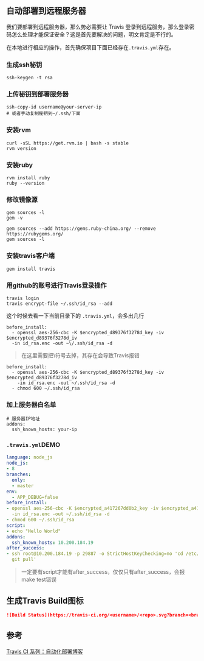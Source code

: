 ## 自动部署到远程服务器

我们要部署到远程服务器，那么势必需要让 Travis 登录到远程服务，那么登录密码怎么处理才能保证安全？这是首先要解决的问题，明文肯定是不行的。

在本地进行相应的操作，首先确保项目下面已经存在`.travis.yml`存在。

### 生成ssh秘钥

```shell
ssh-keygen -t rsa
```

### 上传秘钥到部署服务器

```shell
ssh-copy-id username@your-server-ip
# 或者手动复制秘钥到~/.ssh/下面
```

### 安装rvm

```shell
curl -sSL https://get.rvm.io | bash -s stable
rvm version
```

### 安装ruby

```shell
rvm install ruby
ruby --version
```

### 修改镜像源

```shell
gem sources -l
gem -v
```

```shell
gem sources --add https://gems.ruby-china.org/ --remove https://rubygems.org/
gem sources -l
```

### 安装travis客户端

```shell
gem install travis
```

### 用github的账号进行Travis登录操作

```shell
travis login
travis encrypt-file ~/.ssh/id_rsa --add
```

这个时候去看一下当前目录下的 `.travis.yml`，会多出几行

```shell
before_install:
  - openssl aes-256-cbc -K $encrypted_d89376f3278d_key -iv $encrypted_d89376f3278d_iv
  -in id_rsa.enc -out ~\/.ssh/id_rsa -d
```

> 在这里需要把\符号去掉，其存在会导致Travis报错

```shell
before_install:
  - openssl aes-256-cbc -K $encrypted_d89376f3278d_key -iv $encrypted_d89376f3278d_iv
    -in id_rsa.enc -out ~/.ssh/id_rsa -d
  - chmod 600 ~/.ssh/id_rsa
```

### 加上服务器白名单

```shell
# 服务器IP地址
addons:
  ssh_known_hosts: your-ip
```

### `.travis.yml`DEMO

```yaml
language: node_js
node_js:
- 8
branches:
  only:
  - master
env:
  - APP_DEBUG=false
before_install:
- openssl aes-256-cbc -K $encrypted_a417267dd0b2_key -iv $encrypted_a417267dd0b2_iv
  -in id_rsa.enc -out ~/.ssh/id_rsa -d
- chmod 600 ~/.ssh/id_rsa
script: 
- echo "Hello World"
addons:
  ssh_known_hosts: 10.200.184.19
after_success:
- ssh root@10.200.184.19 -p 29887 -o StrictHostKeyChecking=no 'cd /etc/nginx/www/demo &&
  git pull'

```

> 一定要有script才能有after_success，仅仅只有after_success，会报make test错误

## 生成Travis Build图标

```markdown
![Build Status](https://travis-ci.org/<username>/<repo>.svg?branch=<branch>)
```

## 参考

[ Travis CI 系列：自动化部署博客](https://segmentfault.com/a/1190000011218410)